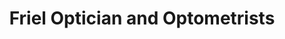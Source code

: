 ---
title: "Friel Optician and Optometrists"
url: /clarkston/friel-optician-and-optometrists/
shop: optician
---
